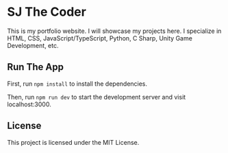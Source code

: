 # SJ The Coder

This is my portfolio website. I will showcase my projects here. I specialize in HTML, CSS, JavaScript/TypeScript, Python, C Sharp, Unity Game Development, etc.

## Run The App

First, run `npm install` to install the dependencies.

Then, run `npm run dev` to start the development server and visit localhost:3000.

## License

This project is licensed under the MIT License.